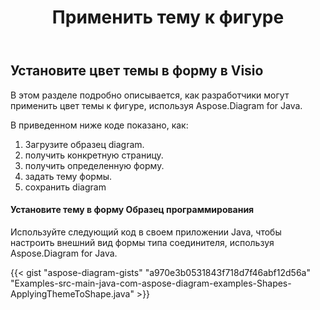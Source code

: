 ﻿---
title: Применить тему к фигуре
type: docs
weight: 70
url: /ru/java/apply-theme-to-shape/
description: В этом разделе объясняется, как установить свойства темы в форме visio с Aspose.Diagram.
---
## **Установите цвет темы в форму в Visio**
В этом разделе подробно описывается, как разработчики могут применить цвет темы к фигуре, используя Aspose.Diagram for Java.

В приведенном ниже коде показано, как:

1. Загрузите образец diagram.
1. получить конкретную страницу.
1. получить определенную форму.
1. задать тему формы.
1. сохранить diagram
#### **Установите тему в форму Образец программирования**
Используйте следующий код в своем приложении Java, чтобы настроить внешний вид формы типа соединителя, используя Aspose.Diagram for Java.

{{< gist "aspose-diagram-gists" "a970e3b0531843f718d7f46abf12d56a" "Examples-src-main-java-com-aspose-diagram-examples-Shapes-ApplyingThemeToShape.java" >}}

